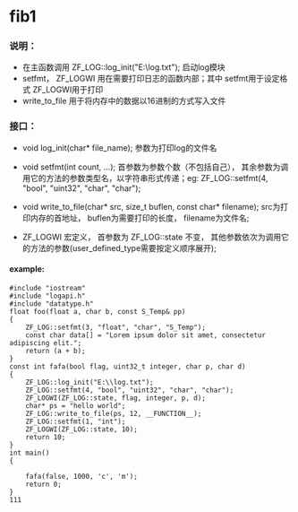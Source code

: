 
# fib1

### 说明：
* 在主函数调用 ZF_LOG::log_init("E:\\log.txt"); 启动log模块
* setfmt， ZF_LOGWI 用在需要打印日志的函数内部；其中 setfmt用于设定格式 ZF_LOGWI用于打印
* write_to_file 用于将内存中的数据以16进制的方式写入文件

### 接口：
* void log_init(char* file_name); 参数为打印log的文件名

* void setfmt(int count, ...); 首参数为参数个数（不包括自己）， 其余参数为调用它的方法的参数类型名，以字符串形式传递；eg: ZF_LOG::setfmt(4, "bool", "uint32", "char", "char");

* void write_to_file(char* src, size_t buflen, const char* filename); src为打印内存的首地址， buflen为需要打印的长度， filename为文件名;

* ZF_LOGWI 宏定义， 首参数为 ZF_LOG::state 不变， 其他参数依次为调用它的方法的参数(user_defined_type需要按定义顺序展开);
#### example:
```
#include "iostream"
#include "logapi.h"
#include "datatype.h"
float foo(float a, char b, const S_Temp& pp)
{
	ZF_LOG::setfmt(3, "float", "char", "S_Temp");
	const char data[] = "Lorem ipsum dolor sit amet, consectetur adipiscing elit.";
	return (a + b);
}
const int fafa(bool flag, uint32_t integer, char p, char d)
{
	ZF_LOG::log_init("E:\\log.txt");
	ZF_LOG::setfmt(4, "bool", "uint32", "char", "char");
	ZF_LOGWI(ZF_LOG::state, flag, integer, p, d);
	char* ps = "hello world";
	ZF_LOG::write_to_file(ps, 12, __FUNCTION__);
	ZF_LOG::setfmt(1, "int");
	ZF_LOGWI(ZF_LOG::state, 10);
	return 10;
}
int main()
{
	
	fafa(false, 1000, 'c', 'm');
    return 0;
}
111
